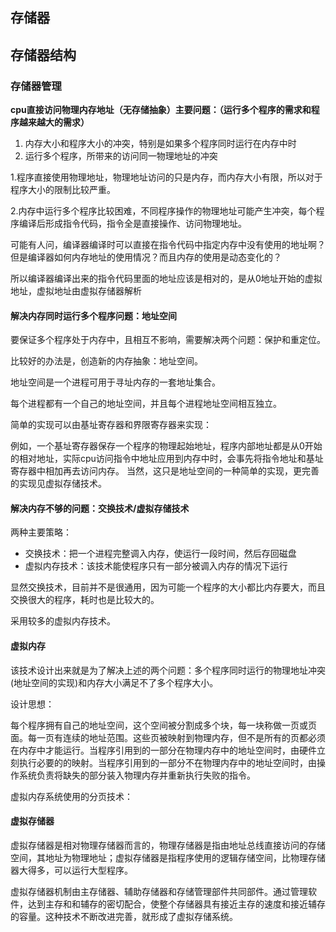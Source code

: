 ## 存储器

## 存储器结构



### 存储器管理

**cpu直接访问物理内存地址（无存储抽象）主要问题：（运行多个程序的需求和程序越来越大的需求）**

1. 内存大小和程序大小的冲突，特别是如果多个程序同时运行在内存中时
2. 运行多个程序，所带来的访问同一物理地址的冲突


1.程序直接使用物理地址，物理地址访问的只是内存，而内存大小有限，所以对于程序大小的限制比较严重。

2.内存中运行多个程序比较困难，不同程序操作的物理地址可能产生冲突，每个程序编译后形成指令代码，指令全是直接操作、访问物理地址。

可能有人问，编译器编译时可以直接在指令代码中指定内存中没有使用的地址啊？但是编译器如何内存地址的使用情况？而且内存的使用是动态变化的？

所以编译器编译出来的指令代码里面的地址应该是相对的，是从0地址开始的虚拟地址，虚拟地址由虚拟存储器解析

#### 解决内存同时运行多个程序问题：地址空间

要保证多个程序处于内存中，且相互不影响，需要解决两个问题：保护和重定位。

比较好的办法是，创造新的内存抽象：地址空间。

地址空间是一个进程可用于寻址内存的一套地址集合。

每个进程都有一个自己的地址空间，并且每个进程地址空间相互独立。

简单的实现可以由基址寄存器和界限寄存器来实现：

例如，一个基址寄存器保存一个程序的物理起始地址，程序内部地址都是从0开始的相对地址，实际cpu访问指令中地址应用到内存中时，会事先将指令地址和基址寄存器中相加再去访问内存。 当然，这只是地址空间的一种简单的实现，更完善的实现见虚拟存储技术。

#### 解决内存不够的问题：交换技术/虚拟存储技术

两种主要策略：

- 交换技术：把一个进程完整调入内存，使运行一段时间，然后存回磁盘
- 虚拟内存技术：该技术能使程序只有一部分被调入内存的情况下运行

显然交换技术，目前并不是很通用，因为可能一个程序的大小都比内存要大，而且交换很大的程序，耗时也是比较大的。

采用较多的虚拟内存技术。


#### 虚拟内存

该技术设计出来就是为了解决上述的两个问题：多个程序同时运行的物理地址冲突(地址空间的实现)和内存大小满足不了多个程序大小。

设计思想：

每个程序拥有自己的地址空间，这个空间被分割成多个块，每一块称做一页或页面。每一页有连续的地址范围。这些页被映射到物理内存，但不是所有的页都必须在内存中才能运行。当程序引用到的一部分在物理内存中的地址空间时，由硬件立刻执行必要的的映射。当程序引用到的一部分不在物理内存中的地址空间时，由操作系统负责将缺失的部分装入物理内存并重新执行失败的指令。

虚拟内存系统使用的分页技术：



#### 虚拟存储器

虚拟存储器是相对物理存储器而言的，物理存储器是指由地址总线直接访问的存储空间，其地址为物理地址；虚拟存储器是指程序使用的逻辑存储空间，比物理存储器大得多，可以运行大型程序。

虚拟存储器机制由主存储器、辅助存储器和存储管理部件共同部件。通过管理软件，达到主存和和辅存的密切配合，使整个存储器具有接近主存的速度和接近辅存的容量。这种技术不断改进完善，就形成了虚拟存储系统。